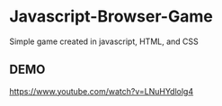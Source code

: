 # Javascript-Browser-Game
Simple game created in javascript, HTML, and CSS

## DEMO
https://www.youtube.com/watch?v=LNuHYdlolg4
